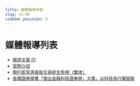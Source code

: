 ```yaml
---
title: 媒體報導列表
slug: zh-HK
sidebar_position: 0
---
```



# 媒體報導列表

- [報道文章 01](./ImyxwaA8gi8Am2kC4rEc8uHQnmb/zh-HK/media_report_01)
- [官网介绍 ](./ImyxwaA8gi8Am2kC4rEc8uHQnmb/zh-HK/official_infomation)
- [開戶即享港美股交易終生免佣（繁体）](./ImyxwaA8gi8Am2kC4rEc8uHQnmb/zh-HK/welcome_rewards)
- [長橋證券榮獲「傑出金融科技證券商」大獎，以科技為行業賦能](./ImyxwaA8gi8Am2kC4rEc8uHQnmb/zh-HK/media_report_HKETAwards)

